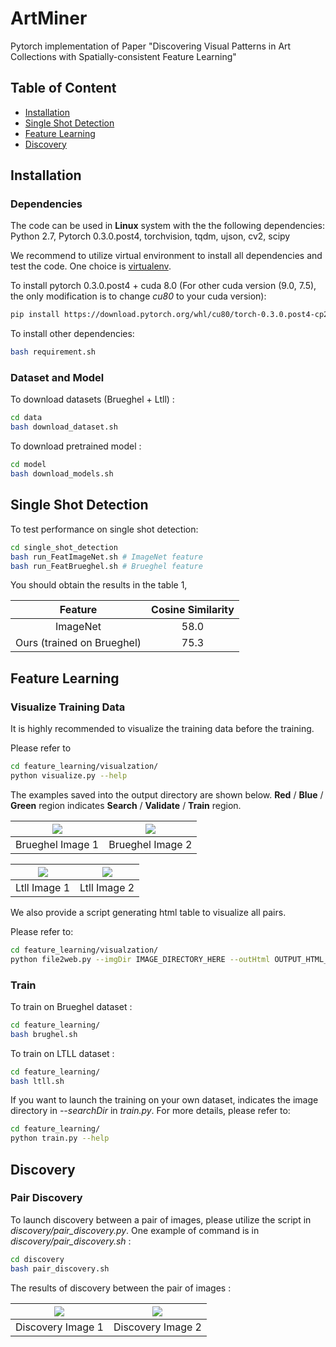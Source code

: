 # ArtMiner
Pytorch implementation of Paper "Discovering Visual Patterns in Art Collections with Spatially-consistent Feature Learning"

## Table of Content
* [Installation](#installation)
* [Single Shot Detection](#single-shot-detection)
* [Feature Learning](#feature-learning)
* [Discovery](#discovery)

## Installation

### Dependencies

The code can be used in **Linux** system with the the following dependencies: Python 2.7, Pytorch 0.3.0.post4, torchvision, tqdm, ujson, cv2, scipy

We recommend to utilize virtual environment to install all dependencies and test the code. One choice is [virtualenv](https://virtualenv.pypa.io/en/latest/). 

To install pytorch 0.3.0.post4 + cuda 8.0 (For other cuda version (9.0, 7.5), the only modification is to change *cu80* to your cuda version):
``` Bash
pip install https://download.pytorch.org/whl/cu80/torch-0.3.0.post4-cp27-cp27mu-linux_x86_64.whl
```

To install other dependencies:
``` Bash
bash requirement.sh
```



 
### Dataset and Model

To download datasets (Brueghel + Ltll) : 
``` Bash
cd data
bash download_dataset.sh
```

To download pretrained model : 
``` Bash
cd model
bash download_models.sh
```


## Single Shot Detection

To test performance on single shot detection:
``` Bash
cd single_shot_detection
bash run_FeatImageNet.sh # ImageNet feature
bash run_FeatBrueghel.sh # Brueghel feature
```

You should obtain the results in the table 1, 

| Feature | Cosine Similarity |
| :------: | :------: |
| ImageNet | 58.0 |
| Ours (trained on Brueghel) | 75.3 |

## Feature Learning

### Visualize Training Data
It is highly recommended to visualize the training data before the training. 

Please refer to 
``` Bash
cd feature_learning/visualzation/
python visualize.py --help
```
The examples saved into the output directory are shown below. <b>Red</b> / <b>Blue</b> / <b>Green</b> region indicates <b>Search</b> / <b>Validate</b> / <b>Train</b> region.

|![](https://github.com/XiSHEN0220/ArtMiner/blob/master/img/Brueghel_Rank1_1.jpg) | ![](https://github.com/XiSHEN0220/ArtMiner/blob/master/img/Brueghel_Rank1_2.jpg)|
|:---:|:---:|
| Brueghel Image 1 | Brueghel Image 2 |

|![](https://github.com/XiSHEN0220/ArtMiner/blob/master/img/Ltll_Rank1_1.jpg) | ![](https://github.com/XiSHEN0220/ArtMiner/blob/master/img/Ltll_Rank1_2.jpg)|
|:---:|:---:|
| Ltll Image 1 | Ltll Image 2 |


We also provide a script generating html table to visualize all pairs. 

Please refer to:
``` Bash
cd feature_learning/visualzation/
python file2web.py --imgDir IMAGE_DIRECTORY_HERE --outHtml OUTPUT_HTML_HERE
```
### Train
To train on Brueghel dataset : 
``` Bash
cd feature_learning/
bash brughel.sh
```
To train on LTLL dataset : 
``` Bash
cd feature_learning/
bash ltll.sh
```

If you want to launch the training on your own dataset, indicates the image directory in *--searchDir* in *train.py*.
For more details, please refer to:
``` Bash
cd feature_learning/
python train.py --help
```



## Discovery

### Pair Discovery 

To launch discovery between a pair of images, please utilize the script in *discovery/pair_discovery.py*. 
One example of command is in *discovery/pair_discovery.sh* :
``` Bash
cd discovery
bash pair_discovery.sh
```

The results of discovery between the pair of images : 

|![](https://github.com/XiSHEN0220/ArtMiner/blob/master/discovery/toto1.png) | ![](https://github.com/XiSHEN0220/ArtMiner/blob/master/discovery/toto2.png)|
|:---:|:---:|
| Discovery Image 1 | Discovery Image 2 |







